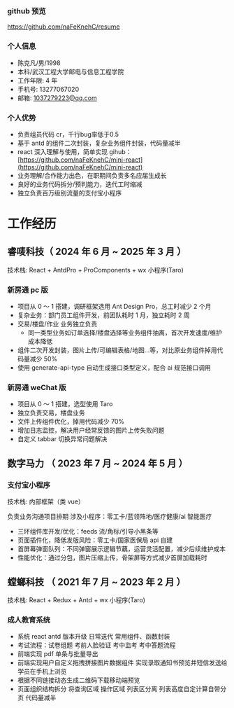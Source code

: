 ### github 预览

https://github.com/naFeKnehC/resume

### 个人信息

- 陈克凡/男/1998
- 本科/武汉工程大学邮电与信息工程学院
- 工作年限: 4 年
- 手机号: 13277067020
- 邮箱: 1037279223@qq.com

### 个人优势

- 负责组员代码 cr，千行bug率低于0.5
- 基于 antd 的组件二次封装，复杂业务组件封装，代码量减半
- react 深入理解与使用，简单实现 gihub：[https://github.com/naFeKnehC/mini-react](https://github.com/naFeKnehC/mini-react)
- 业务理解/合作能力出色，在职期间负责多名应届生成长
- 良好的业务代码拆分/预判能力，迭代工时缩减
- 独立负责百万级别流量的支付宝小程序

# 工作经历

## 睿唛科技（ 2024 年 6 月 ~ 2025 年 3 月 ）

技术栈: React + AntdPro + ProComponents + wx 小程序(Taro)

### 新房通 pc 版

- 项目从 0 ～ 1 搭建，调研框架选用 Ant Design Pro，总工时减少 2 个月
- 复杂业务：部门员工组件开发，前团队耗时 1 月，独立耗时 2 周
- 交易/楼盘/作业 业务独立负责
  - 同一类型业务如订单选择/楼盘选择等业务组件抽离，首次开发速度/维护成本降低
- 组件二次开发封装，图片上传/可编辑表格/地图...等，对比原业务组件掉用代码量减少 50%
- 使用 generate-api-type 自动生成接口类型定义，配合 ai 规范接口调用

### 新房通 weChat 版

- 项目从 0 ～ 1 搭建，选型使用 Taro
- 独立负责交易，楼盘业务
- 文件上传组件优化，掉用代码减少 70%
- 增加日志监控，解决用户经常反馈的图片上传失败问题
- 自定义 tabbar 切换异常问题解决

## 数字马力 （ 2023 年 7 月 ~ 2024 年 5 月 ）

### 支付宝小程序

技术栈: 内部框架（类 vue）

负责业务沟通项目排期 涉及小程序：零工卡/蓝领阵地/医疗健康/ai 智能医疗

- 三环组件库开发/优化：feeds 流/角标/引导小黑条等
- 页面插件化，降低发版风险：零工卡/国家医保局 api 自建
- 首屏幕弹窗队列：不同弹窗展示逻辑节藕，运营灵活配置，减少后续维护成本
- 性能优化：通过分包，图片压缩上传，骨架屏等方式减少首屏加载耗时

## 螳螂科技 （ 2021 年 7 月 ~ 2023 年 2 月 ）

技术栈: React + Redux + Antd + wx 小程序(Taro)

### 成人教育系统

- 系统 react antd 版本升级 日常迭代 常用组件、函数封装
- 考试流程：试卷组题 考前人脸验证 考中监考 考中答题流程
- 前端实现 pdf 单条与批量导出
- 前端实现用户自定义拖拽拼接图片数据组件 实现录取通知书预览并短信发送给学员在手机上浏览
- 根据不同链接动态生成二维码下载移动端预览
- 页面组织结构拆分 将查询区域 操作区域 列表区分离 列表高度自定计算自带分页 代码量减半
